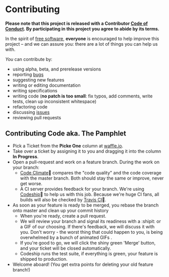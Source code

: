 # Contributing

**Please note that this project is released with a Contributor [Code of Conduct](CODE_OF_CONDUCT.md). By participating in this project you agree to abide by its terms.**

In the spirit of [free software](http://www.fsf.org/licensing/essays/free-sw.html), **everyone** is encouraged to help improve this project – and we can assure you: there are a lot of things you can help us with.

*You* can contribute by:

* using alpha, beta, and prerelease versions
* reporting [bugs](https://github.com/hacken-in/website/issues/new)
* suggesting new features
* writing or editing documentation
* writing specifications
* writing code (**no patch is too small**: fix typos, add comments, write tests, clean up inconsistent whitespace)
* refactoring code
* discussing [issues](https://github.com/hacken-in/website/issues?milestone=7&state=open)
* reviewing pull requests

## Contributing Code aka. The Pamphlet

* Pick a Ticket from the **Picke One** column at [waffle.io](http://waffle.io/hacken-in/website).
* Take over a ticket by assigning it to you and dragging it into the column **In Progress**.
* Open a pull-request and work on a feature branch. During the work on your branch:
    * [Code Climate](http://codeclimate.com):rainbow: compares the "code quality" and the code coverage with the master branch. Both should stay the same or improve, never get worse.
    * A CI server provides feedback for your branch. We're using [Codeship](http://codeship.io):ship: to help us with this job. Because we're huge CI fans, all builds will also be checked by [Travis CI](http://travis-ci.org):construction_worker:.
* As soon as your feature is ready to be merged, you rebase the branch onto master and clean up your commit history
    * When you're ready, create a pull request.
    * We will review your branch and signal its readiness with a :shipit: or a GIF of our choosing. If there's feedback, we will discuss it with you. Don't worry - the worst thing that could happen to you, is being overwhelmed by a bunch of animated GIFs .
    * If you're good to go, we will click the shiny green 'Merge' button, and your ticket will be closed automatically.
    * Codeship runs the test suite, if everything is green, your feature is shipped to production.
* Welcome aboard! (You get extra points for deleting your old feature branch!)
